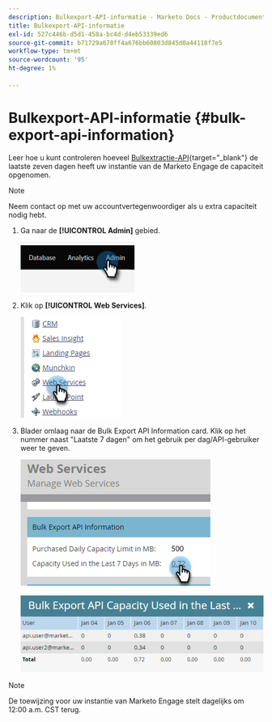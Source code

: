 ```yaml
---
description: Bulkexport-API-informatie - Marketo Docs - Productdocumentatie
title: Bulkexport-API-informatie
exl-id: 527c446b-d5d1-458a-bc4d-d4eb53339ed6
source-git-commit: b71729a678ff4a676bb60803d845d0a44118f7e5
workflow-type: tm+mt
source-wordcount: '95'
ht-degree: 1%

---
```


# Bulkexport-API-informatie {#bulk-export-api-information}

Leer hoe u kunt controleren hoeveel [Bulkextractie-API](https://developers.marketo.com/rest-api/bulk-extract/){target="_blank"} de laatste zeven dagen heeft uw instantie van de Marketo Engage de capaciteit opgenomen.

>[!NOTE]
>
>Neem contact op met uw accountvertegenwoordiger als u extra capaciteit nodig hebt.

1. Ga naar de **[!UICONTROL Admin]** gebied.

   ![](assets/bulk-export-api-information-1.png)

1. Klik op **[!UICONTROL Web Services]**.

   ![](assets/bulk-export-api-information-2.png)

1. Blader omlaag naar de Bulk Export API Information card. Klik op het nummer naast &quot;Laatste 7 dagen&quot; om het gebruik per dag/API-gebruiker weer te geven.

   ![](assets/bulk-export-api-information-3.png)

   ![](assets/bulk-export-api-information-4.png)

>[!NOTE]
>
>De toewijzing voor uw instantie van Marketo Engage stelt dagelijks om 12:00 a.m. CST terug.
